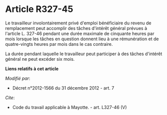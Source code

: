 # Article R327-45

Le travailleur involontairement privé d'emploi bénéficiaire du revenu de remplacement peut accomplir des tâches d'intérêt
général prévues à l'article L. 327-46 pendant une durée maximale de cinquante heures par mois lorsque les tâches en question
donnent lieu à une rémunération et de quatre-vingts heures par mois dans le cas contraire. 

La durée pendant laquelle le travailleur peut participer à des tâches d'intérêt général ne peut excéder six mois.

**Liens relatifs à cet article**

_Modifié par_:

  - Décret n°2012-1566 du 31 décembre 2012 - art. 7

_Cite_:

  - Code du travail applicable à Mayotte. - art. L327-46 (V)
